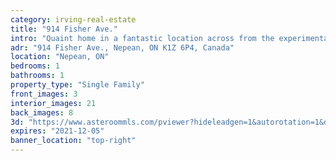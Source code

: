 ```yaml
---
category: irving-real-estate
title: "914 Fisher Ave."
intro: "Quaint home in a fantastic location across from the experimental farm, with a huge backyard oasis in the middle of the city."
adr: "914 Fisher Ave., Nepean, ON K1Z 6P4, Canada"
location: "Nepean, ON"
bedrooms: 1
bathrooms: 1
property_type: "Single Family"
front_images: 3
interior_images: 21
back_images: 8
3d: "https://www.asteroommls.com/pviewer?hideleadgen=1&autorotation=1&defaultviewdollhouse=0&showdollhousehotspot=1&stopbgaudio=1&autonav=0&token=aEHZCEblakyB4W9HJuyuug"
expires: "2021-12-05"
banner_location: "top-right"
---
```

